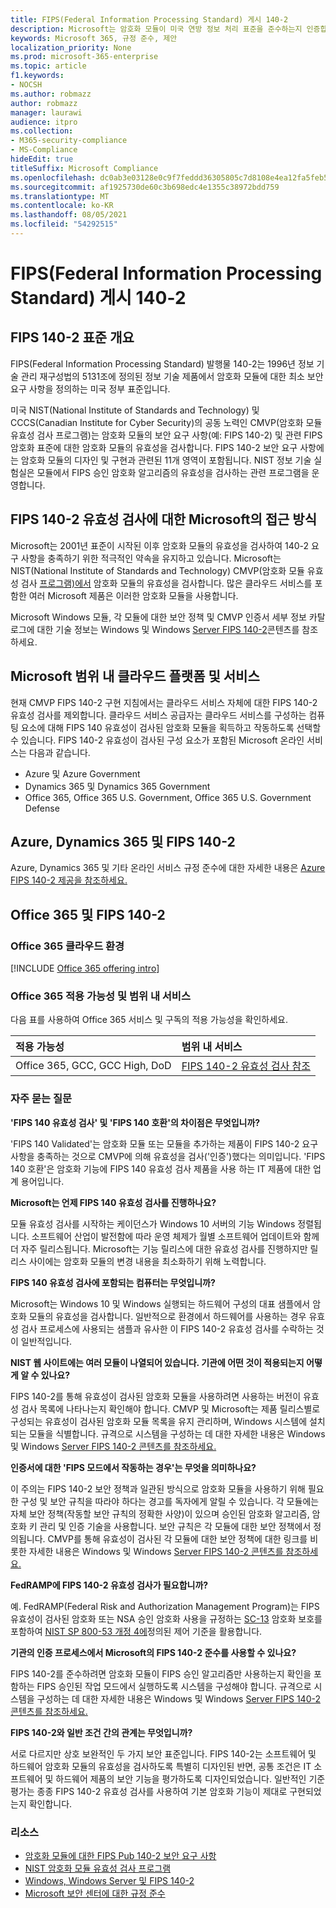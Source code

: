 ```yaml
---
title: FIPS(Federal Information Processing Standard) 게시 140-2
description: Microsoft는 암호화 모듈이 미국 연방 정보 처리 표준을 준수하는지 인증합니다.
keywords: Microsoft 365, 규정 준수, 제안
localization_priority: None
ms.prod: microsoft-365-enterprise
ms.topic: article
f1.keywords:
- NOCSH
ms.author: robmazz
author: robmazz
manager: laurawi
audience: itpro
ms.collection:
- M365-security-compliance
- MS-Compliance
hideEdit: true
titleSuffix: Microsoft Compliance
ms.openlocfilehash: dc0ab3e03128e0c9f7feddd36305805c7d8108e4ea12fa5feb5095bdc183e7f1
ms.sourcegitcommit: af1925730de60c3b698edc4e1355c38972bdd759
ms.translationtype: MT
ms.contentlocale: ko-KR
ms.lasthandoff: 08/05/2021
ms.locfileid: "54292515"
---
```

# <a name="federal-information-processing-standard-fips-publication-140-2"></a>FIPS(Federal Information Processing Standard) 게시 140-2

## <a name="fips-140-2-standard-overview"></a>FIPS 140-2 표준 개요

FIPS(Federal Information Processing Standard) 발행물 140-2는 1996년 정보 기술 관리 재구성법의 5131조에 정의된 정보 기술 제품에서 암호화 모듈에 대한 최소 보안 요구 사항을 정의하는 미국 정부 표준입니다.

미국 [](https://csrc.nist.gov/Projects/cryptographic-module-validation-program) NIST(National Institute of Standards and Technology) 및 CCCS(Canadian Institute for Cyber Security)의 공동 노력인 CMVP(암호화 모듈 유효성  검사 프로그램)는 암호화 모듈의 보안 요구 사항(예: FIPS 140-2) 및 관련 FIPS 암호화 표준에 대한 암호화 모듈의 유효성을 검사합니다. FIPS 140-2 보안 요구 사항에는 암호화 모듈의 디자인 및 구현과 관련된 11개 영역이 포함됩니다. NIST 정보 기술 실험실은 모듈에서 FIPS 승인 암호화 알고리즘의 유효성을 검사하는 관련 프로그램을 운영합니다.

## <a name="microsofts-approach-to-fips-140-2-validation"></a>FIPS 140-2 유효성 검사에 대한 Microsoft의 접근 방식

Microsoft는 2001년 표준이 시작된 이후 암호화 모듈의 유효성을 검사하여 140-2 요구 사항을 충족하기 위한 적극적인 약속을 유지하고 있습니다. Microsoft는 NIST(National Institute of Standards and Technology) CMVP(암호화 모듈 유효성 검사 [프로그램)에서](https://csrc.nist.gov/Projects/cryptographic-module-validation-program) 암호화 모듈의 유효성을 검사합니다. 많은 클라우드 서비스를 포함한 여러 Microsoft 제품은 이러한 암호화 모듈을 사용합니다.

Microsoft Windows 모듈, 각 모듈에 대한 보안 정책 및 CMVP 인증서 세부 정보 카탈로그에 대한 기술 정보는 Windows 및 Windows [Server FIPS 140-2](https://aka.ms/AA6ehud)콘텐츠를 참조하세요.

## <a name="microsoft-in-scope-cloud-platforms--services"></a>Microsoft 범위 내 클라우드 플랫폼 및 서비스

현재 CMVP FIPS 140-2 구현 지침에서는 클라우드 서비스 자체에 대한 FIPS 140-2 유효성 검사를 제외합니다. 클라우드 서비스 공급자는 클라우드 서비스를 구성하는 컴퓨팅 요소에 대해 FIPS 140 유효성이 검사된 암호화 모듈을 획득하고 작동하도록 선택할 수 있습니다. FIPS 140-2 유효성이 검사된 구성 요소가 포함된 Microsoft 온라인 서비스는 다음과 같습니다.

- Azure 및 Azure Government
- Dynamics 365 및 Dynamics 365 Government
- Office 365, Office 365 U.S. Government, Office 365 U.S. Government Defense

## <a name="azure-dynamics-365-and-fips-140-2"></a>Azure, Dynamics 365 및 FIPS 140-2

Azure, Dynamics 365 및 기타 온라인 서비스 규정 준수에 대한 자세한 내용은 [Azure FIPS 140-2 제공을 참조하세요.](/azure/compliance/offerings/offering-fips-140-2)

## <a name="office-365-and-fips-140-2"></a>Office 365 및 FIPS 140-2

### <a name="office-365-cloud-environments"></a>Office 365 클라우드 환경

[!INCLUDE [Office 365 offering intro](../includes/o365-offering-introduction.md)]

### <a name="office-365-applicability-and-in-scope-services"></a>Office 365 적용 가능성 및 범위 내 서비스

다음 표를 사용하여 Office 365 서비스 및 구독의 적용 가능성을 확인하세요.

| **적용 가능성** | **범위 내 서비스** |
|:------------------|:----------------------|
| Office 365, GCC, GCC High, DoD | [FIPS 140-2 유효성 검사 참조](/windows/security/threat-protection/fips-140-validation) |

### <a name="frequently-asked-questions"></a>자주 묻는 질문

**'FIPS 140 유효성 검사' 및 'FIPS 140 호환'의 차이점은 무엇입니까?**

'FIPS 140 Validated'는 암호화 모듈 또는 모듈을 추가하는 제품이 FIPS 140-2 요구 사항을 충족하는 것으로 CMVP에 의해 유효성을 검사('인증')했다는 의미입니다. 'FIPS 140 호환'은 암호화 기능에 FIPS 140 유효성 검사 제품을 사용 하는 IT 제품에 대한 업계 용어입니다.

**Microsoft는 언제 FIPS 140 유효성 검사를 진행하나요?**

모듈 유효성 검사를 시작하는 케이던스가 Windows 10 서버의 기능 Windows 정렬됩니다. 소프트웨어 산업이 발전함에 따라 운영 체제가 월별 소프트웨어 업데이트와 함께 더 자주 릴리스됩니다. Microsoft는 기능 릴리스에 대한 유효성 검사를 진행하지만 릴리스 사이에는 암호화 모듈의 변경 내용을 최소화하기 위해 노력합니다.

**FIPS 140 유효성 검사에 포함되는 컴퓨터는 무엇입니까?**

Microsoft는 Windows 10 및 Windows 실행되는 하드웨어 구성의 대표 샘플에서 암호화 모듈의 유효성을 검사합니다. 일반적으로 환경에서 하드웨어를 사용하는 경우 유효성 검사 프로세스에 사용되는 샘플과 유사한 이 FIPS 140-2 유효성 검사를 수락하는 것이 일반적입니다.

**NIST 웹 사이트에는 여러 모듈이 나열되어 있습니다. 기관에 어떤 것이 적용되는지 어떻게 알 수 있나요?**

FIPS 140-2를 통해 유효성이 검사된 암호화 모듈을 사용하려면 사용하는 버전이 유효성 검사 목록에 나타나는지 확인해야 합니다. CMVP 및 Microsoft는 제품 릴리스별로 구성되는 유효성이 검사된 암호화 모듈 목록을 유지 관리하며, Windows 시스템에 설치되는 모듈을 식별합니다. 규격으로 시스템을 구성하는 데 대한 자세한 내용은 Windows 및 Windows [Server FIPS 140-2 콘텐츠를 참조하세요.](https://aka.ms/AA6ehud)

**인증서에 대한 'FIPS 모드에서 작동하는 경우'는 무엇을 의미하나요?**

이 주의는 FIPS 140-2 보안 정책과 일관된 방식으로 암호화 모듈을 사용하기 위해 필요한 구성 및 보안 규칙을 따라야 하다는 경고를 독자에게 알릴 수 있습니다. 각 모듈에는 자체 보안 정책(작동할 보안 규칙의 정확한 사양)이 있으며 승인된 암호화 알고리즘, 암호화 키 관리 및 인증 기술을 사용합니다. 보안 규칙은 각 모듈에 대한 보안 정책에서 정의됩니다. CMVP를 통해 유효성이 검사된 각 모듈에 대한 보안 정책에 대한 링크를 비롯한 자세한 내용은 Windows 및 Windows [Server FIPS 140-2 콘텐츠를 참조하세요.](https://aka.ms/AA6ehud)

**FedRAMP에 FIPS 140-2 유효성 검사가 필요합니까?**

예. FedRAMP(Federal Risk and Authorization Management Program)는 FIPS 유효성이 검사된 암호화 또는 NSA 승인 암호화 사용을 규정하는 [SC-13](https://nvd.nist.gov/800-53/Rev4/control/SC-13) 암호화 보호를 포함하여 [NIST SP 800-53 개정 4에](https://nvd.nist.gov/800-53/Rev4/)정의된 제어 기준을 활용합니다.

**기관의 인증 프로세스에서 Microsoft의 FIPS 140-2 준수를 사용할 수 있나요?**

FIPS 140-2를 준수하려면 암호화 모듈이 FIPS 승인 알고리즘만 사용하는지 확인을 포함하는 FIPS 승인된 작업 모드에서 실행하도록 시스템을 구성해야 합니다. 규격으로 시스템을 구성하는 데 대한 자세한 내용은 Windows 및 Windows [Server FIPS 140-2 콘텐츠를 참조하세요.](https://aka.ms/AA6ehud)

**FIPS 140-2와 일반 조건 간의 관계는 무엇입니까?**

서로 다르지만 상호 보완적인 두 가지 보안 표준입니다. FIPS 140-2는 소프트웨어 및 하드웨어 암호화 모듈의 유효성을 검사하도록 특별히 디자인된 반면, 공통 조건은 IT 소프트웨어 및 하드웨어 제품의 보안 기능을 평가하도록 디자인되었습니다. 일반적인 기준 평가는 종종 FIPS 140-2 유효성 검사를 사용하여 기본 암호화 기능이 제대로 구현되었는지 확인합니다.

### <a name="resources"></a>리소스

- [암호화 모듈에 대한 FIPS Pub 140-2 보안 요구 사항](https://csrc.nist.gov/publications/fips/fips140-2/fips1402.pdf)
- [NIST 암호화 모듈 유효성 검사 프로그램](https://csrc.nist.gov/groups/STM/cmvp/index.html)
- [Windows, Windows Server 및 FIPS 140-2](/windows/security/threat-protection/fips-140-validation)
- [Microsoft 보안 센터에 대한 규정 준수](https://www.microsoft.com/trust-center/compliance/compliance-overview)
